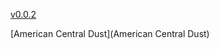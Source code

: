 [v0.0.2](https://github.com/littleflute/Son-Volt/edit/master/README.md)

[American Central Dust](American Central Dust)
